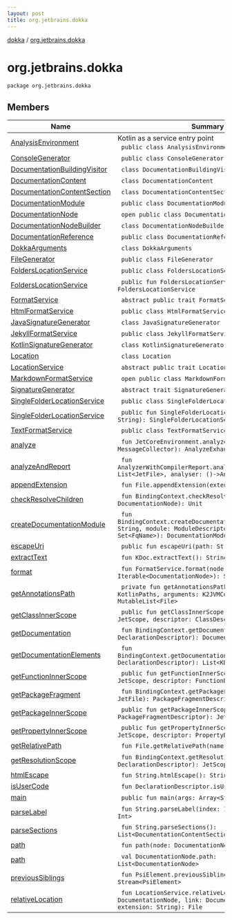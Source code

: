 ```yaml
---
layout: post
title: org.jetbrains.dokka
---
```

[dokka](../index.md) / [org.jetbrains.dokka](index.md)

# org.jetbrains.dokka

```
package org.jetbrains.dokka
```
## Members
| Name | Summary |
|------|---------|
|[AnalysisEnvironment](AnalysisEnvironment/index.md)|Kotlin as a service entry point<br>&nbsp;&nbsp;`public class AnalysisEnvironment`<br>|
|[ConsoleGenerator](ConsoleGenerator/index.md)|&nbsp;&nbsp;`public class ConsoleGenerator`<br>|
|[DocumentationBuildingVisitor](DocumentationBuildingVisitor/index.md)|&nbsp;&nbsp;`class DocumentationBuildingVisitor`<br>|
|[DocumentationContent](DocumentationContent/index.md)|&nbsp;&nbsp;`class DocumentationContent`<br>|
|[DocumentationContentSection](DocumentationContentSection/index.md)|&nbsp;&nbsp;`class DocumentationContentSection`<br>|
|[DocumentationModule](DocumentationModule/index.md)|&nbsp;&nbsp;`public class DocumentationModule`<br>|
|[DocumentationNode](DocumentationNode/index.md)|&nbsp;&nbsp;`open public class DocumentationNode`<br>|
|[DocumentationNodeBuilder](DocumentationNodeBuilder/index.md)|&nbsp;&nbsp;`class DocumentationNodeBuilder`<br>|
|[DocumentationReference](DocumentationReference/index.md)|&nbsp;&nbsp;`public class DocumentationReference`<br>|
|[DokkaArguments](DokkaArguments/index.md)|&nbsp;&nbsp;`class DokkaArguments`<br>|
|[FileGenerator](FileGenerator/index.md)|&nbsp;&nbsp;`public class FileGenerator`<br>|
|[FoldersLocationService](FoldersLocationService/index.md)|&nbsp;&nbsp;`public class FoldersLocationService`<br>|
|[FoldersLocationService](FoldersLocationService.md)|&nbsp;&nbsp;`public fun FoldersLocationService(root: String): FoldersLocationService`<br>|
|[FormatService](FormatService/index.md)|&nbsp;&nbsp;`abstract public trait FormatService`<br>|
|[HtmlFormatService](HtmlFormatService/index.md)|&nbsp;&nbsp;`public class HtmlFormatService`<br>|
|[JavaSignatureGenerator](JavaSignatureGenerator/index.md)|&nbsp;&nbsp;`class JavaSignatureGenerator`<br>|
|[JekyllFormatService](JekyllFormatService/index.md)|&nbsp;&nbsp;`public class JekyllFormatService`<br>|
|[KotlinSignatureGenerator](KotlinSignatureGenerator/index.md)|&nbsp;&nbsp;`class KotlinSignatureGenerator`<br>|
|[Location](Location/index.md)|&nbsp;&nbsp;`class Location`<br>|
|[LocationService](LocationService/index.md)|&nbsp;&nbsp;`abstract public trait LocationService`<br>|
|[MarkdownFormatService](MarkdownFormatService/index.md)|&nbsp;&nbsp;`open public class MarkdownFormatService`<br>|
|[SignatureGenerator](SignatureGenerator/index.md)|&nbsp;&nbsp;`abstract trait SignatureGenerator`<br>|
|[SingleFolderLocationService](SingleFolderLocationService/index.md)|&nbsp;&nbsp;`public class SingleFolderLocationService`<br>|
|[SingleFolderLocationService](SingleFolderLocationService.md)|&nbsp;&nbsp;`public fun SingleFolderLocationService(root: String): SingleFolderLocationService`<br>|
|[TextFormatService](TextFormatService/index.md)|&nbsp;&nbsp;`public class TextFormatService`<br>|
|[analyze](analyze.md)|&nbsp;&nbsp;`fun JetCoreEnvironment.analyze(messageCollector: MessageCollector): AnalyzeExhaust`<br>|
|[analyzeAndReport](analyzeAndReport.md)|&nbsp;&nbsp;`fun AnalyzerWithCompilerReport.analyzeAndReport(files: List<JetFile>, analyser: ()->AnalyzeExhaust): Unit`<br>|
|[appendExtension](appendExtension.md)|&nbsp;&nbsp;`fun File.appendExtension(extension: String): File`<br>|
|[checkResolveChildren](checkResolveChildren.md)|&nbsp;&nbsp;`fun BindingContext.checkResolveChildren(node: DocumentationNode): Unit`<br>|
|[createDocumentationModule](createDocumentationModule.md)|&nbsp;&nbsp;`fun BindingContext.createDocumentationModule(name: String, module: ModuleDescriptor, packages: Set<FqName>): DocumentationModule`<br>|
|[escapeUri](escapeUri.md)|&nbsp;&nbsp;`public fun escapeUri(path: String): String`<br>|
|[extractText](extractText.md)|&nbsp;&nbsp;`fun KDoc.extractText(): String`<br>|
|[format](format.md)|&nbsp;&nbsp;`fun FormatService.format(node: Iterable<DocumentationNode>): String`<br>|
|[getAnnotationsPath](getAnnotationsPath.md)|&nbsp;&nbsp;`private fun getAnnotationsPath(paths: KotlinPaths, arguments: K2JVMCompilerArguments): MutableList<File>`<br>|
|[getClassInnerScope](getClassInnerScope.md)|&nbsp;&nbsp;`public fun getClassInnerScope(outerScope: JetScope, descriptor: ClassDescriptor): JetScope`<br>|
|[getDocumentation](getDocumentation.md)|&nbsp;&nbsp;`fun BindingContext.getDocumentation(descriptor: DeclarationDescriptor): DocumentationContent`<br>|
|[getDocumentationElements](getDocumentationElements.md)|&nbsp;&nbsp;`fun BindingContext.getDocumentationElements(descriptor: DeclarationDescriptor): List<KDoc>`<br>|
|[getFunctionInnerScope](getFunctionInnerScope.md)|&nbsp;&nbsp;`public fun getFunctionInnerScope(outerScope: JetScope, descriptor: FunctionDescriptor): JetScope`<br>|
|[getPackageFragment](getPackageFragment.md)|&nbsp;&nbsp;`fun BindingContext.getPackageFragment(file: JetFile): PackageFragmentDescriptor`<br>|
|[getPackageInnerScope](getPackageInnerScope.md)|&nbsp;&nbsp;`public fun getPackageInnerScope(descriptor: PackageFragmentDescriptor): JetScope`<br>|
|[getPropertyInnerScope](getPropertyInnerScope.md)|&nbsp;&nbsp;`public fun getPropertyInnerScope(outerScope: JetScope, descriptor: PropertyDescriptor): JetScope`<br>|
|[getRelativePath](getRelativePath.md)|&nbsp;&nbsp;`fun File.getRelativePath(name: File): File`<br>|
|[getResolutionScope](getResolutionScope.md)|&nbsp;&nbsp;`fun BindingContext.getResolutionScope(descriptor: DeclarationDescriptor): JetScope`<br>|
|[htmlEscape](htmlEscape.md)|&nbsp;&nbsp;`fun String.htmlEscape(): String`<br>|
|[isUserCode](isUserCode.md)|&nbsp;&nbsp;`fun DeclarationDescriptor.isUserCode(): Boolean`<br>|
|[main](main.md)|&nbsp;&nbsp;`public fun main(args: Array<String>): Unit`<br>|
|[parseLabel](parseLabel.md)|&nbsp;&nbsp;`fun String.parseLabel(index: Int): Pair<String, Int>`<br>|
|[parseSections](parseSections.md)|&nbsp;&nbsp;`fun String.parseSections(): List<DocumentationContentSection>`<br>|
|[path](path.md)|&nbsp;&nbsp;`fun path(node: DocumentationNode): String`<br>|
|[path](path/index.md)|&nbsp;&nbsp;`val DocumentationNode.path: List<DocumentationNode>`<br>|
|[previousSiblings](previousSiblings.md)|&nbsp;&nbsp;`fun PsiElement.previousSiblings(): Stream<PsiElement>`<br>|
|[relativeLocation](relativeLocation.md)|&nbsp;&nbsp;`fun LocationService.relativeLocation(node: DocumentationNode, link: DocumentationNode, extension: String): File`<br>|
